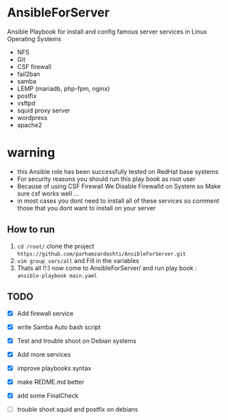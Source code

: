 # AnsibleForServer
Ansible Playbook for install and config famous server services in Linux Operating Systems

- NFS 
- Git 
- CSF firewall
- fail2ban
- samba
- LEMP (mariadb, php-fpm, nginx)
- postfix
- vsftpd
- squid proxy server
- wordpress
- apache2

# warning
- this Ansible role has been successfully  tested on RedHat base systems
- For security reasons you should run this play book as root user
- Because of using CSF Firewall We Disable Firewalld on System so Make sure csf works well ... 
- in most cases you dont need to install all of these services so comment those that you dont want to install on your server 

## How to run
1. `cd /root/` clone the project `https://github.com/parhamzardoshti/AnsibleForServer.git`
2. `vim group_vars/all` and Fill in the variables
3. Thats all !!:)  now come to AnsibleForServer/ and run play book :   `ansible-playbook main.yaml`

## TODO
- [x] Add firewall service 
- [x] write Samba Auto bash script
- [x] Test and trouble shoot on Debian systems
- [x] Add more services
- [x] improve playbooks syntax 
- [x] make REDME.md better
- [x] add some FinalCheck
- [ ] trouble shoot squid and postfix on debians 

